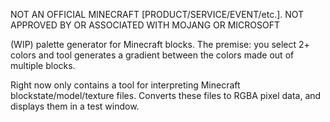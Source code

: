 NOT AN OFFICIAL MINECRAFT [PRODUCT/SERVICE/EVENT/etc.]. NOT APPROVED BY OR ASSOCIATED WITH MOJANG OR MICROSOFT

(WIP) palette generator for Minecraft blocks. The premise: you select 2+ colors and tool generates a gradient between the colors made out of multiple blocks.

Right now only contains a tool for interpreting Minecraft blockstate/model/texture files. Converts these files to RGBA pixel data, and displays them in a test window.
